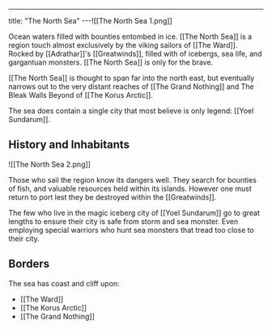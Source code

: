 ---
title: "The North Sea"
---![[The North Sea 1.png]]

Ocean waters filled with bounties entombed in ice. [[The North Sea]] is a region touch almost exclusively by the viking sailors of [[The Ward]]. Rocked by [[Adrathar]]'s [[Greatwinds]], filled with of icebergs, sea life, and gargantuan monsters. [[The North Sea]] is only for the brave.

[[The North Sea]] is thought to span far into the north east, but eventually narrows out to the very distant reaches of [[The Grand Nothing]] and The Bleak Walls Beyond of [[The Korus Arctic]].

The sea does contain a single city that most believe is only legend: [[Yoel Sundarum]].

## History and Inhabitants
![[The North Sea 2.png]]

Those who sail the region know its dangers well. They search for bounties of fish, and valuable resources held within its islands. However one must return to port lest they be destroyed within the [[Greatwinds]].

The few who live in the magic iceberg city of [[Yoel Sundarum]] go to great lengths to ensure their city is safe from storm and sea monster. Even employing special warriors who hunt sea monsters that tread too close to their city.

## Borders
The sea has coast and cliff upon:
- [[The Ward]]
- [[The Korus Arctic]]
- [[The Grand Nothing]]